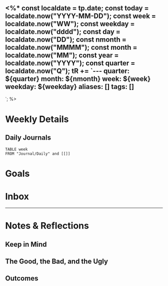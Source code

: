 <%*
const localdate = tp.date;
const today = localdate.now("YYYY-MM-DD");
const week = localdate.now("WW");
const weekday = localdate.now("dddd");
const day = localdate.now("DD");
const nmonth = localdate.now("MMMM");
const month = localdate.now("MM");
const year = localdate.now("YYYY");
const quarter = localdate.now("Q");
tR +=
`---
quarter: ${quarter} 
month: ${nmonth} 
week: ${week} 
weekday: ${weekday}
aliases: []
tags: []
---
`;
%>
# Weekly Details

## Daily Journals

```dataview
TABLE week
FROM "Journal/Daily" and [[]]
```

# Goals


# Inbox


---

# Notes & Reflections

## Keep in Mind


## The Good, the Bad, and the Ugly


## Outcomes
